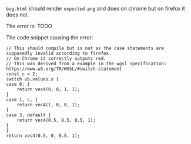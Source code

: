 `bug.html` should render `expected.png` and does on chrome but on firefox it does not.

The error is: TODO

The code snippet causing the error:

```wgsl
// This should compile but is not as the case statements are supposedly invalid according to firefox.
// On Chrome it correctly outputs red.
// This was derived from a example in the wgsl specification: https://www.w3.org/TR/WGSL/#switch-statement
const c = 2;
switch ub.values.x {
case 0: {
    return vec4(0, 0, 1, 1);
}
case 1, c, {
    return vec4(1, 0, 0, 1);
}
case 3, default {
    return vec4(0.5, 0.5, 0.5, 1);
}
}
return vec4(0.5, 0, 0.5, 1);
```
